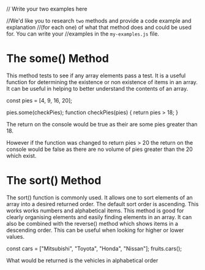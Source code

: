 // Write your two examples here

//We'd like you to research `two` methods and provide a code example and explanation 
//(for each one) of what that method does and could be used for. You can write your 
//examples in the `my-examples.js` file.

<h1>The some() Method</h1>

<p>This method tests to see if any array elements pass a test. It is a
    useful function for determining the existence or non existence of items in an array. It can be useful in helping to better understand the contents of an array.  
</p>

<p>
const pies = [4, 9, 16, 20];

pies.some(checkPies);
function checkPies(pies) {
  return pies > 18;
}
</p>

<p>The return on the console would be true as their are some pies greater than 18.</p>
<p>However if the function was changed to return pies > 20 the return on the console would be
    false as there are no volume of pies greater than the 20 which exist. 
</p>

<h1>The sort() Method</h1>

<p>The sort() function is commonly used. It allows one to sort elements of an array into a desired returned order. The default sort order is ascending. This works works numbers and alphabetical items. This method is good for clearly organising elements and easily finding elements in an array. It can also be combined with the reverse() method which shows items in a descending order. This can be useful when looking for higher or lower values. 

<p>
const cars = ["Mitsubishi", "Toyota", "Honda", "Nissan"];
fruits.cars();
</p>

<p>What would be returned is the vehicles in alphabetical order</p>

